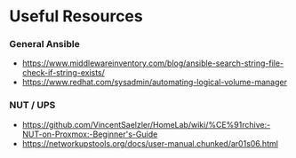 # Useful Resources
### General Ansible
- https://www.middlewareinventory.com/blog/ansible-search-string-file-check-if-string-exists/
- https://www.redhat.com/sysadmin/automating-logical-volume-manager
### NUT / UPS
- https://github.com/VincentSaelzler/HomeLab/wiki/%CE%91rchive:-NUT-on-Proxmox:-Beginner's-Guide
- https://networkupstools.org/docs/user-manual.chunked/ar01s06.html
